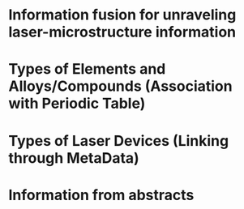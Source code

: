# Information fusion for unraveling laser-microstructure information

# Types of Elements and Alloys/Compounds (Association with Periodic Table)

# Types of Laser Devices (Linking through MetaData)

# Information from abstracts

